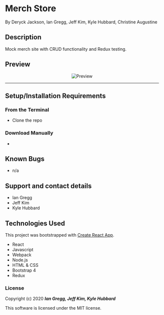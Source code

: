 # Merch Store

By Deryck Jackson, Ian Gregg, Jeff Kim, Kyle Hubbard, Christine Augustine

## Description

Mock merch site with CRUD functionality and Redux testing. 

## Preview

<div align="center">

![Preview](merch_site.png)
</div>

---

## Setup/Installation Requirements

### From the Terminal 
* Clone the repo 


### Download Manually
*


## Known Bugs

* n/a

## Support and contact details

* Ian Gregg
* Jeff Kim
* Kyle Hubbard

## Technologies Used
This project was bootstrapped with [Create React App](https://github.com/facebook/create-react-app).

* React
* Javascript
* Webpack
* Node.js
* HTML & CSS
* Bootstrap 4
* Redux

### License

Copyright (c) 2020 **_Ian Gregg, Jeff Kim, Kyle Hubbard_**

This software is licensed under the MIT license.
